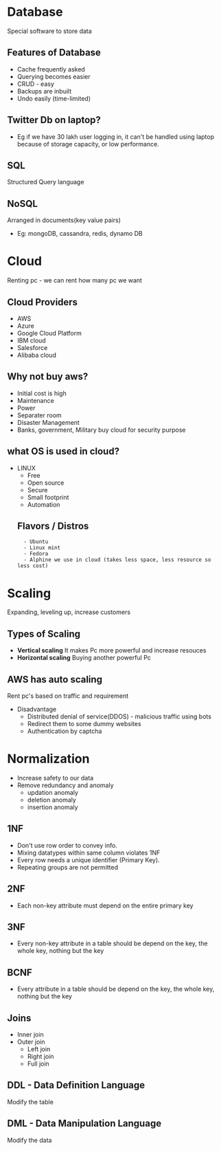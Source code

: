 # Database
Special software to store data
## Features of Database
- Cache frequently asked
- Querying becomes easier
- CRUD - easy
- Backups are inbuilt
- Undo easily (time-limited)
## Twitter Db on laptop?
- Eg if we have 30 lakh user logging in, it can't be handled using laptop because of storage capacity, or low performance.
## SQL 
Structured Query language
## NoSQL
Arranged in documents(key value pairs)
- Eg: mongoDB, cassandra, redis, dynamo DB

# Cloud
Renting pc - we can rent how many pc we want
## Cloud Providers
- AWS
- Azure
- Google Cloud Platform
- IBM cloud
- Salesforce
- Alibaba cloud
## Why not buy aws?
- Initial cost is high
- Maintenance
- Power
- Separater room
- Disaster Management
- Banks, government, Military buy cloud for security purpose

## what OS is used in cloud?
- LINUX
    - Free
    - Open source
    - Secure
    - Small footprint
    - Automation
    ## Flavors / Distros
        - Ubuntu
        - Linux mint
        - Fedora
        - Alphine we use in cloud (takes less space, less resource so less cost)
    
# Scaling
Expanding, leveling up, increase customers
## Types of Scaling
- **Vertical scaling**
It makes Pc more powerful and increase resouces
- **Horizontal scaling**
Buying another powerful Pc

## AWS has auto scaling
Rent pc's based on traffic and requirement
- Disadvantage 
    - Distributed denial of service(DDOS) - malicious traffic using bots
    - Redirect them to some dummy websites
    - Authentication by captcha

# Normalization
- Increase safety to our data
- Remove redundancy and anomaly
    - updation anomaly
    - deletion anomaly
    - insertion anomaly
## 1NF
- Don't use row order to convey info.
- Mixing datatypes within same column violates 1NF
- Every row needs a unique identifier (Primary Key).
- Repeating groups are not permitted
## 2NF
- Each non-key attribute must depend on the entire primary key
## 3NF 
- Every non-key attribute in a table should be depend on the key, the whole key, nothing but the key
## BCNF
- Every attribute in a table should be depend on the key, the whole key, nothing but the key

## Joins
- Inner join
- Outer join
    - Left join
    - Right join
    - Full join

## DDL - Data Definition Language
Modify the table 
## DML - Data Manipulation Language
Modify the data